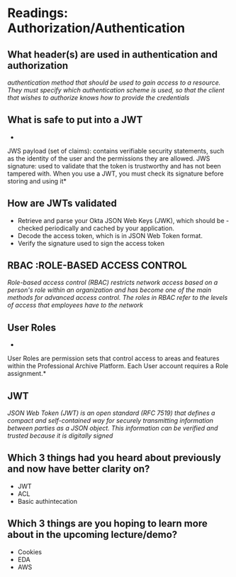 # Readings: Authorization/Authentication 

## What header(s) are used in authentication and authorization

 *authentication method that should be used to gain access to a resource. They must specify which authentication scheme is used, so that the client that wishes to authorize knows how to provide the credentials*

## What is safe to put into a JWT

*
JWS payload (set of claims): contains verifiable security statements, such as the identity of the user and the permissions they are allowed. JWS signature: used to validate that the token is trustworthy and has not been tampered with. When you use a JWT, you must check its signature before storing and using it*


## How are JWTs validated


- Retrieve and parse your Okta JSON Web Keys (JWK), which should be - checked periodically and cached by your application.
- Decode the access token, which is in JSON Web Token format.
- Verify the signature used to sign the access token


## RBAC :ROLE-BASED ACCESS CONTROL

*Role-based access control (RBAC) restricts network access based on a person's role within an organization and has become one of the main methods for advanced access control. The roles in RBAC refer to the levels of access that employees have to the network*


## User Roles

*
User Roles are permission sets that control access to areas and features within the Professional Archive Platform. Each User account requires a Role assignment.*


## JWT

*JSON Web Token (JWT) is an open standard (RFC 7519) that defines a compact and self-contained way for securely transmitting information between parties as a JSON object. This information can be verified and trusted because it is digitally signed*





## Which 3 things had you heard about previously and now have better clarity on?

- JWT
- ACL 
- Basic authintecation 


## Which 3 things are you hoping to learn more about in the upcoming lecture/demo? 

- Cookies
- EDA
- AWS

